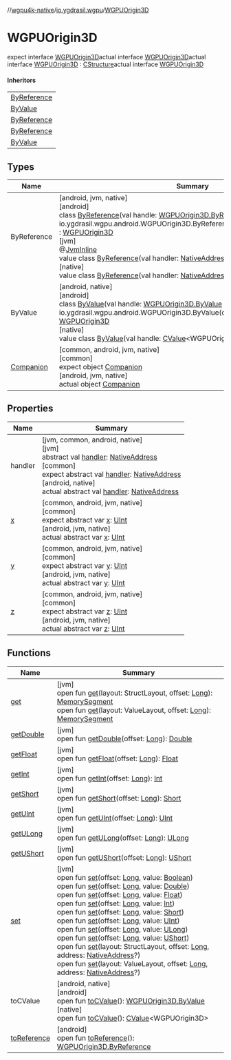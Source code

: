 //[wgpu4k-native](../../../index.md)/[io.ygdrasil.wgpu](../index.md)/[WGPUOrigin3D](index.md)

# WGPUOrigin3D

expect interface [WGPUOrigin3D](index.md)actual interface [WGPUOrigin3D](index.md)actual interface [WGPUOrigin3D](index.md) : [CStructure](../../ffi/[jvm]-c-structure/index.md)actual interface [WGPUOrigin3D](index.md)

#### Inheritors

| |
|---|
| [ByReference]([android]-by-reference/index.md) |
| [ByValue]([android]-by-value/index.md) |
| [ByReference]([jvm]-by-reference/index.md) |
| [ByReference]([native]-by-reference/index.md) |
| [ByValue]([native]-by-value/index.md) |

## Types

| Name | Summary |
|---|---|
| ByReference | [android, jvm, native]<br>[android]<br>class [ByReference]([android]-by-reference/index.md)(val handle: [WGPUOrigin3D.ByReference](../../io.ygdrasil.wgpu.android/-w-g-p-u-origin3-d/-by-reference/index.md) = io.ygdrasil.wgpu.android.WGPUOrigin3D.ByReference(com.sun.jna.Pointer.NULL)) : [WGPUOrigin3D](index.md)<br>[jvm]<br>@[JvmInline](https://kotlinlang.org/api/core/kotlin-stdlib/kotlin.jvm/-jvm-inline/index.html)<br>value class [ByReference]([jvm]-by-reference/index.md)(val handler: [NativeAddress](../../ffi/-native-address/index.md)) : [WGPUOrigin3D](index.md)<br>[native]<br>value class [ByReference]([native]-by-reference/index.md)(val handler: [NativeAddress](../../ffi/-native-address/index.md)) : [WGPUOrigin3D](index.md) |
| ByValue | [android, native]<br>[android]<br>class [ByValue]([android]-by-value/index.md)(val handle: [WGPUOrigin3D.ByValue](../../io.ygdrasil.wgpu.android/-w-g-p-u-origin3-d/-by-value/index.md) = io.ygdrasil.wgpu.android.WGPUOrigin3D.ByValue(com.sun.jna.Pointer.NULL)) : [WGPUOrigin3D](index.md)<br>[native]<br>value class [ByValue]([native]-by-value/index.md)(val handle: [CValue](https://kotlinlang.org/api/core/kotlin-stdlib/kotlinx.cinterop/-c-value/index.html)&lt;WGPUOrigin3D&gt;) : [WGPUOrigin3D](index.md) |
| [Companion](-companion/index.md) | [common, android, jvm, native]<br>[common]<br>expect object [Companion](-companion/index.md)<br>[android, jvm, native]<br>actual object [Companion](-companion/index.md) |

## Properties

| Name | Summary |
|---|---|
| handler | [jvm, common, android, native]<br>[jvm]<br>abstract val [handler](../../ffi/[jvm]-c-structure/handler.md): [NativeAddress](../../ffi/-native-address/index.md)<br>[common]<br>expect abstract val [handler](handler.md): [NativeAddress](../../ffi/-native-address/index.md)<br>[android, native]<br>actual abstract val [handler](handler.md): [NativeAddress](../../ffi/-native-address/index.md) |
| [x](x.md) | [common, android, jvm, native]<br>[common]<br>expect abstract var [x](x.md): [UInt](https://kotlinlang.org/api/core/kotlin-stdlib/kotlin/-u-int/index.html)<br>[android, jvm, native]<br>actual abstract var [x](x.md): [UInt](https://kotlinlang.org/api/core/kotlin-stdlib/kotlin/-u-int/index.html) |
| [y](y.md) | [common, android, jvm, native]<br>[common]<br>expect abstract var [y](y.md): [UInt](https://kotlinlang.org/api/core/kotlin-stdlib/kotlin/-u-int/index.html)<br>[android, jvm, native]<br>actual abstract var [y](y.md): [UInt](https://kotlinlang.org/api/core/kotlin-stdlib/kotlin/-u-int/index.html) |
| [z](z.md) | [common, android, jvm, native]<br>[common]<br>expect abstract var [z](z.md): [UInt](https://kotlinlang.org/api/core/kotlin-stdlib/kotlin/-u-int/index.html)<br>[android, jvm, native]<br>actual abstract var [z](z.md): [UInt](https://kotlinlang.org/api/core/kotlin-stdlib/kotlin/-u-int/index.html) |

## Functions

| Name | Summary |
|---|---|
| [get](../../ffi/[jvm]-c-structure/get.md) | [jvm]<br>open fun [get](../../ffi/[jvm]-c-structure/get.md)(layout: StructLayout, offset: [Long](https://kotlinlang.org/api/core/kotlin-stdlib/kotlin/-long/index.html)): [MemorySegment](../../ffi/-memory-segment/index.md)<br>open fun [get](../../ffi/[jvm]-c-structure/get.md)(layout: ValueLayout, offset: [Long](https://kotlinlang.org/api/core/kotlin-stdlib/kotlin/-long/index.html)): [MemorySegment](../../ffi/-memory-segment/index.md) |
| [getDouble](../../ffi/[jvm]-c-structure/get-double.md) | [jvm]<br>open fun [getDouble](../../ffi/[jvm]-c-structure/get-double.md)(offset: [Long](https://kotlinlang.org/api/core/kotlin-stdlib/kotlin/-long/index.html)): [Double](https://kotlinlang.org/api/core/kotlin-stdlib/kotlin/-double/index.html) |
| [getFloat](../../ffi/[jvm]-c-structure/get-float.md) | [jvm]<br>open fun [getFloat](../../ffi/[jvm]-c-structure/get-float.md)(offset: [Long](https://kotlinlang.org/api/core/kotlin-stdlib/kotlin/-long/index.html)): [Float](https://kotlinlang.org/api/core/kotlin-stdlib/kotlin/-float/index.html) |
| [getInt](../../ffi/[jvm]-c-structure/get-int.md) | [jvm]<br>open fun [getInt](../../ffi/[jvm]-c-structure/get-int.md)(offset: [Long](https://kotlinlang.org/api/core/kotlin-stdlib/kotlin/-long/index.html)): [Int](https://kotlinlang.org/api/core/kotlin-stdlib/kotlin/-int/index.html) |
| [getShort](../../ffi/[jvm]-c-structure/get-short.md) | [jvm]<br>open fun [getShort](../../ffi/[jvm]-c-structure/get-short.md)(offset: [Long](https://kotlinlang.org/api/core/kotlin-stdlib/kotlin/-long/index.html)): [Short](https://kotlinlang.org/api/core/kotlin-stdlib/kotlin/-short/index.html) |
| [getUInt](../../ffi/[jvm]-c-structure/get-u-int.md) | [jvm]<br>open fun [getUInt](../../ffi/[jvm]-c-structure/get-u-int.md)(offset: [Long](https://kotlinlang.org/api/core/kotlin-stdlib/kotlin/-long/index.html)): [UInt](https://kotlinlang.org/api/core/kotlin-stdlib/kotlin/-u-int/index.html) |
| [getULong](../../ffi/[jvm]-c-structure/get-u-long.md) | [jvm]<br>open fun [getULong](../../ffi/[jvm]-c-structure/get-u-long.md)(offset: [Long](https://kotlinlang.org/api/core/kotlin-stdlib/kotlin/-long/index.html)): [ULong](https://kotlinlang.org/api/core/kotlin-stdlib/kotlin/-u-long/index.html) |
| [getUShort](../../ffi/[jvm]-c-structure/get-u-short.md) | [jvm]<br>open fun [getUShort](../../ffi/[jvm]-c-structure/get-u-short.md)(offset: [Long](https://kotlinlang.org/api/core/kotlin-stdlib/kotlin/-long/index.html)): [UShort](https://kotlinlang.org/api/core/kotlin-stdlib/kotlin/-u-short/index.html) |
| [set](../../ffi/[jvm]-c-structure/set.md) | [jvm]<br>open fun [set](../../ffi/[jvm]-c-structure/set.md)(offset: [Long](https://kotlinlang.org/api/core/kotlin-stdlib/kotlin/-long/index.html), value: [Boolean](https://kotlinlang.org/api/core/kotlin-stdlib/kotlin/-boolean/index.html))<br>open fun [set](../../ffi/[jvm]-c-structure/set.md)(offset: [Long](https://kotlinlang.org/api/core/kotlin-stdlib/kotlin/-long/index.html), value: [Double](https://kotlinlang.org/api/core/kotlin-stdlib/kotlin/-double/index.html))<br>open fun [set](../../ffi/[jvm]-c-structure/set.md)(offset: [Long](https://kotlinlang.org/api/core/kotlin-stdlib/kotlin/-long/index.html), value: [Float](https://kotlinlang.org/api/core/kotlin-stdlib/kotlin/-float/index.html))<br>open fun [set](../../ffi/[jvm]-c-structure/set.md)(offset: [Long](https://kotlinlang.org/api/core/kotlin-stdlib/kotlin/-long/index.html), value: [Int](https://kotlinlang.org/api/core/kotlin-stdlib/kotlin/-int/index.html))<br>open fun [set](../../ffi/[jvm]-c-structure/set.md)(offset: [Long](https://kotlinlang.org/api/core/kotlin-stdlib/kotlin/-long/index.html), value: [Short](https://kotlinlang.org/api/core/kotlin-stdlib/kotlin/-short/index.html))<br>open fun [set](../../ffi/[jvm]-c-structure/set.md)(offset: [Long](https://kotlinlang.org/api/core/kotlin-stdlib/kotlin/-long/index.html), value: [UInt](https://kotlinlang.org/api/core/kotlin-stdlib/kotlin/-u-int/index.html))<br>open fun [set](../../ffi/[jvm]-c-structure/set.md)(offset: [Long](https://kotlinlang.org/api/core/kotlin-stdlib/kotlin/-long/index.html), value: [ULong](https://kotlinlang.org/api/core/kotlin-stdlib/kotlin/-u-long/index.html))<br>open fun [set](../../ffi/[jvm]-c-structure/set.md)(offset: [Long](https://kotlinlang.org/api/core/kotlin-stdlib/kotlin/-long/index.html), value: [UShort](https://kotlinlang.org/api/core/kotlin-stdlib/kotlin/-u-short/index.html))<br>open fun [set](../../ffi/[jvm]-c-structure/set.md)(layout: StructLayout, offset: [Long](https://kotlinlang.org/api/core/kotlin-stdlib/kotlin/-long/index.html), address: [NativeAddress](../../ffi/-native-address/index.md)?)<br>open fun [set](../../ffi/[jvm]-c-structure/set.md)(layout: ValueLayout, offset: [Long](https://kotlinlang.org/api/core/kotlin-stdlib/kotlin/-long/index.html), address: [NativeAddress](../../ffi/-native-address/index.md)?) |
| toCValue | [android, native]<br>[android]<br>open fun [toCValue]([android]to-c-value.md)(): [WGPUOrigin3D.ByValue](../../io.ygdrasil.wgpu.android/-w-g-p-u-origin3-d/-by-value/index.md)<br>[native]<br>open fun [toCValue]([native]to-c-value.md)(): [CValue](https://kotlinlang.org/api/core/kotlin-stdlib/kotlinx.cinterop/-c-value/index.html)&lt;WGPUOrigin3D&gt; |
| [toReference](to-reference.md) | [android]<br>open fun [toReference](to-reference.md)(): [WGPUOrigin3D.ByReference](../../io.ygdrasil.wgpu.android/-w-g-p-u-origin3-d/-by-reference/index.md) |